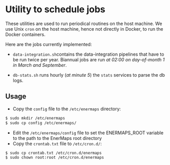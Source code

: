 # Utility to schedule jobs

These utilities are used to run periodical routines on the host machine.
We use Unix `cron` on the host machine, hence not directly in Docker, to run the Docker containers.

Here are the jobs currently implemented:

- `data-integration.sh`contains the data-integration pipelines that have to be run twice per year. Biannual jobs are run *at 02:00 on day-of-month 1 in March and September*.

- `db-stats.sh` runs hourly (*at minute 5*) the `stats` services to parse the db logs.


## Usage

- Copy the `config` file to the `/etc/enermaps` directory:

```bash
$ sudo mkdir /etc/enermaps
$ sudo cp config /etc/enermaps/
```

- Edit the `/etc/enermaps/config` file to set the ENERMAPS_ROOT variable to the path to the EnerMaps root directory
- Copy the `crontab.txt` file to `/etc/cron.d/`:

```bash
$ sudo cp crontab.txt /etc/cron.d/enermaps
$ sudo chown root:root /etc/cron.d/enermaps
```
